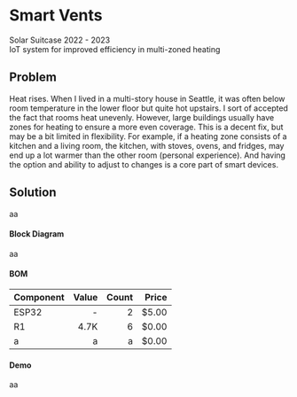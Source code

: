 # Smart Vents
Solar Suitcase 2022 - 2023 \
IoT system for improved efficiency in multi-zoned heating

## Problem
Heat rises. When I lived in a multi-story house in Seattle, 
it was often below room temperature in the lower floor but 
quite hot upstairs. I sort of accepted the fact that rooms 
heat unevenly. However, large buildings usually have zones 
for heating to ensure a more even coverage. This is a decent fix,
but may be a bit limited in flexibility. For example, if a heating 
zone consists of a kitchen and a living room, the kitchen, with 
stoves, ovens, and fridges, may end up a lot warmer than the other
room (personal experience). And having the option and ability
to adjust to changes is a core part of smart devices.

## Solution
aa

#### Block Diagram
aa

#### BOM
| Component    | Value |     Count  | Price      |
|--------------|------:|-----------:|-----------:|
| ESP32        |  -    |      2     |    $5.00   |
| R1           |  4.7K |      6     |    $0.00   |
| a           |  a |      a     |    $0.00   |

#### Demo
aa
